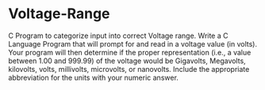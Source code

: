 # Voltage-Range
C Program to categorize input into correct Voltage range.
Write a C Language Program that will prompt for and read in a voltage value (in volts).  Your program will then determine if the proper representation (i.e., a value between 1.00 and 999.99) of the voltage would be Gigavolts, Megavolts, kilovolts, volts, millivolts, microvolts, or nanovolts.  Include the appropriate abbreviation for the units with your numeric answer.
